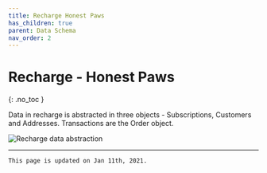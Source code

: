 ```yaml
---
title: Recharge Honest Paws
has_children: true
parent: Data Schema
nav_order: 2
---
```

# Recharge - Honest Paws
{: .no_toc }

Data in recharge is abstracted in three objects - Subscriptions, Customers and Addresses. Transactions are the Order object.

![Recharge data abstraction]("../../assets/images/recharge-subscription.png")

---
```
This page is updated on Jan 11th, 2021.
```
